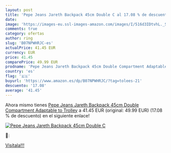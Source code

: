 ```yaml
---
layout: post
title: 'Pepe Jeans Jareth Backpack 45cm Double C al 17.08 % de descuento'
date: 
image: 'https://images-eu.ssl-images-amazon.com/images/I/516d3IDtvhL._SL200_.jpg'
comments: true
category: ofertas
author: ring
slug: 'B07NPWHRJC-es'
actualPrice: 41.45 EUR
currency: EUR
price: 41.45
comparePrice: 49.99 EUR
prodname: 'Pepe Jeans Jareth Backpack 45cm Double Compartment Adaptable to Trolley'
country: 'es'
flag: '🇪🇸'
buyurl: 'https://www.amazon.es/dp/B07NPWHRJC/?tag=tolees-21'
descuento: '17.08'
average: '41.45'
---
```


Ahora mismo tienes [Pepe Jeans Jareth Backpack 45cm Double Compartment Adaptable to Trolley](https://www.amazon.es/dp/B07NPWHRJC/?tag=tolees-21) a 41.45 EUR (original: 49.99 EUR) (17.08 %  de descuento) en el siguiente enlace!

[![Pepe Jeans Jareth Backpack 45cm Double C](https://images-eu.ssl-images-amazon.com/images/I/516d3IDtvhL._SL200_.jpg)](https://www.amazon.es/dp/B07NPWHRJC/?tag=tolees-21)

🔎:


[Visítala!!!](https://www.amazon.es/dp/B07NPWHRJC/?tag=tolees-21)
